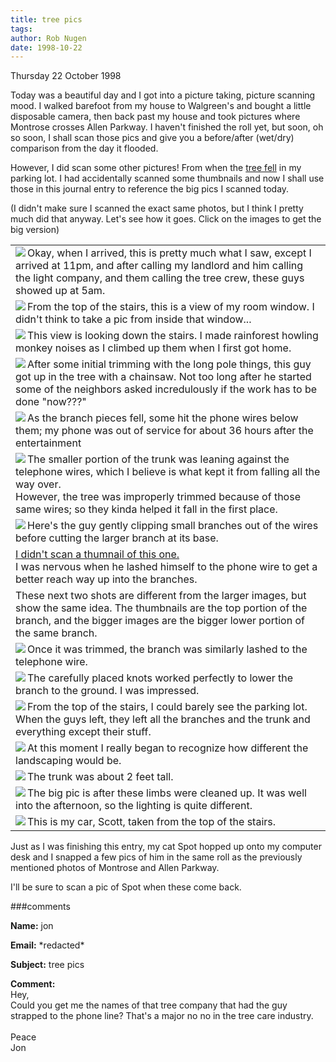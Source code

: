 ```yaml
---
title: tree pics
tags: 
author: Rob Nugen
date: 1998-10-22
---
```


<title>pictures of the tree that fell</title>

<p class=date>Thursday 22 October 1998</p>

<p>Today was a beautiful day and I got into a picture taking, picture
scanning mood.  I walked barefoot from my house to Walgreen's and
bought a little disposable camera, then back past my house and took
pictures where Montrose crosses Allen Parkway. I haven't finished the
roll yet, but soon, oh so soon, I shall scan those pics and give you a
before/after (wet/dry) comparison from the day it flooded.

<p>However, I did scan some other pictures!  From when the <a
href="/cgi-local/journal.pl?date=1998/08#tree_fell">tree fell</a> in my parking lot. I had
accidentally scanned some thumbnails and now I shall use those
in this journal entry to reference the big pics I scanned today.

<p>(I didn't make sure I scanned the exact same photos, but I think I
pretty much did that anyway.  Let's see how it goes.  Click on the
images to get the big version)

<p><table border="0" width="60%" align="center"> <tr><td><a
href="/images/apt3/tree_fell/arrival.jpg"><img
src="/images/apt3/tree_fell/thumbs/arrival2.jpg" align="left"
border="0"></a> Okay, when I arrived, this is pretty much what I saw,
except I arrived at 11pm, and after calling my landlord and him
calling the light company, and them calling the tree crew, these guys
showed up at 5am.  </td></tr>

<tr><td><a href="/images/apt3/tree_fell/my_window.jpg"><img src="/images/apt3/tree_fell/thumbs/room_window3.jpg" align="left" border="0"></a>
From the top of the stairs, this is a view of my room window. I didn't think to take a pic from inside that window...
</td></tr>

<tr><td><a href="/images/apt3/tree_fell/staircase.jpg"><img src="/images/apt3/tree_fell/thumbs/top_stairs1.jpg" align="left" border="0"></a>
This view is looking down the stairs.  I made rainforest howling monkey noises as I climbed up them when I first got home.
</td></tr>

<tr><td><a href="/images/apt3/tree_fell/on_a_limb.jpg"><img src="/images/apt3/tree_fell/thumbs/on_a_limb.jpg" align="left" border="0"></a>
After some initial trimming with the long pole things, this guy got up in the tree with a chainsaw.  Not too long after he started some of the neighbors asked incredulously if the work has to be done "now???"  
</td></tr>

<tr><td><a href="/images/apt3/tree_fell/on_a_shorter_limb.jpg"><img src="/images/apt3/tree_fell/thumbs/on_a_shorter_limb.jpg" align="left" border="0"></a>
As the branch pieces fell, some hit the phone wires below them; my phone was out of service for about 36 hours after the entertainment
</td></tr>

<tr><td><a href="/images/apt3/tree_fell/wires.jpg"><img src="/images/apt3/tree_fell/thumbs/wires.jpg" align="left" border="0"></a>
The smaller portion of the trunk was leaning against the telephone wires, which I believe is what kept it from falling all the way over.
<br>However, the tree was improperly trimmed because of those same wires; so they kinda helped it fall in the first place.
</td></tr>

<tr><td><a href="/images/apt3/tree_fell/clipping.jpg"><img src="/images/apt3/tree_fell/thumbs/pole.jpg" align="left" border="0"></a>
Here's the guy gently clipping small branches out of the wires before cutting the larger branch at its base.
</td></tr>

<tr><td><a href="/images/apt3/tree_fell/hanging.jpg">I didn't scan a thumnail of this one.</a>
<br>I was nervous when he lashed himself to the phone wire to get a better reach way up into the branches.
</td></tr>


<tr><td>These next two shots are different from the larger images, but show the same idea. The thumbnails are the top portion of the branch, and the bigger images are the bigger lower portion of the same branch.</td></tr>

<tr><td><a href="/images/apt3/tree_fell/branch_up.jpg"><img src="/images/apt3/tree_fell/thumbs/branch_up.jpg" align="left" border="0"></a>
Once it was trimmed, the branch was similarly lashed to the telephone wire.
</td></tr>

<tr><td><a href="/images/apt3/tree_fell/branch_down.jpg"><img src="/images/apt3/tree_fell/thumbs/branch_down.jpg" align="left" border="0"></a>
The carefully placed knots worked perfectly to lower the branch to the ground.  I was impressed.
</td></tr>

<tr><td><a href="/images/apt3/tree_fell/branches.jpg"><img src="/images/apt3/tree_fell/thumbs/limbs.jpg" align="left" border="0"></a>
From the top of the stairs, I could barely see the parking lot. When the guys left, they left all the branches and the trunk and everything except their stuff.
</td></tr>

<tr><td><a href="/images/apt3/tree_fell/trunk.jpg"><img src="/images/apt3/tree_fell/thumbs/trunk.jpg" align="left" border="0"></a>
At this moment I really began to recognize how different the landscaping would be.
</td></tr>

<tr><td><a href="/images/apt3/tree_fell/feet.jpg"><img src="/images/apt3/tree_fell/thumbs/two_feet.jpg" align="left" border="0"></a>
The trunk was about 2 feet tall.
</td></tr>

<tr><td><a href="/images/apt3/tree_fell/wall.jpg"><img src="/images/apt3/tree_fell/thumbs/no_limb.jpg" align="left" border="0"></a>
The big pic is after these limbs were cleaned up.  It was well into the afternoon, so the lighting is quite different.
</td></tr>

<tr><td><a href="/images/apt3/tree_fell/scott.jpg"><img
src="/images/apt3/tree_fell/thumbs/scottie.jpg" align="left"
border="0"></a> This is my car, Scott, taken from the top of the
stairs.
</table>

<p>Just as I was finishing this entry, my cat Spot hopped up onto my
computer desk and I snapped a few pics of him in the same roll as the
previously mentioned photos of Montrose and Allen Parkway.

<p>I'll be sure to scan a pic of Spot when these come back.</p>

###comments

<p><b>Name:</b> jon

<p><b>Email:</b> *redacted*

<p><b>Subject:</b> tree pics

<p><b>Comment:</b>
<br>Hey, <br>
Could you get me the names of that tree company that had the guy strapped to the phone line?  That's a major no no in the tree care industry.<br>
<br>
Peace<br>
Jon

